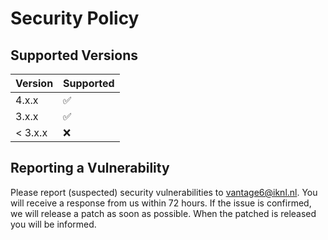 # Security Policy

## Supported Versions

| Version | Supported          |
| ------- | ------------------ |
| 4.x.x   | :white_check_mark: |
| 3.x.x   | :white_check_mark: |
| < 3.x.x | :x:                |

## Reporting a Vulnerability

Please report (suspected) security vulnerabilities to vantage6@iknl.nl. You will receive a response from us within 72 hours.
If the issue is confirmed, we will release a patch as soon as possible. When the patched is released you will be informed.
